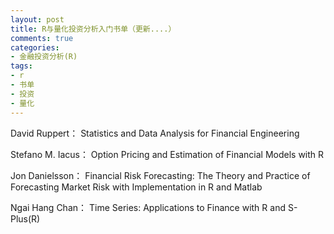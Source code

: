 ```yaml
---
layout: post
title: R与量化投资分析入门书单（更新....）
comments: true
categories:
- 金融投资分析(R)
tags:
- r
- 书单
- 投资
- 量化
---
```


David Ruppert：
Statistics and Data Analysis for Financial Engineering

Stefano M. Iacus：
Option Pricing and Estimation of Financial Models with R

Jon Danielsson：
Financial Risk Forecasting: The Theory and Practice of Forecasting Market
Risk with Implementation in R and Matlab

Ngai Hang Chan：
Time Series: Applications to Finance with R and S-Plus(R)

